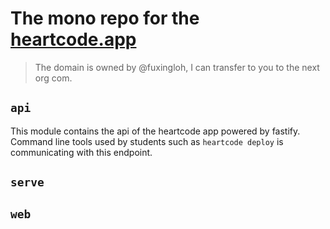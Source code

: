 # The mono repo for the [heartcode.app](https://heartcode.app)
> The domain is owned by @fuxingloh, I can transfer to you to the next org com.

## `api`

This module contains the api of the heartcode app powered by fastify.
Command line tools used by students such as `heartcode deploy` is communicating with this endpoint.

## `serve`


## `web` 
